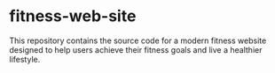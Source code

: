 # fitness-web-site
This repository contains the source code for a modern fitness website designed to help users achieve their fitness goals and live a healthier lifestyle.
